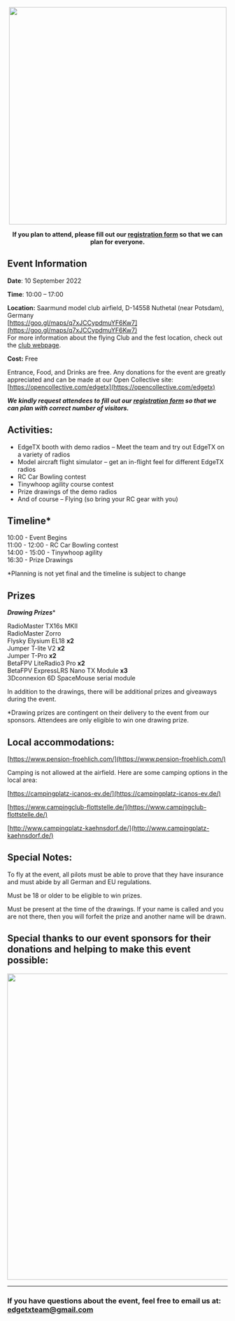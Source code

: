 

<p></p> 
<p align="center">
<a><img src="https://github.com/phileville/edgetx.github.io/blob/master/images/ETXFEST.png?raw=true" align="center" width="497"></a>
</P>

<p align="center"><strong>If you plan to attend, please fill out our <a href="https://forms.gle/m2vYJsB1rYBU3pMh6">registration form</a> so that we can plan for everyone.</strong>
</p>

## **Event Information**

**Date**: 10 September 2022

**Time**: 10:00 – 17:00

**Location:** Saarmund model club airfield, D-14558 Nuthetal (near Potsdam), Germany <br/>
[https://goo.gl/maps/q7xJCCypdmuYF6Kw7](https://goo.gl/maps/q7xJCCypdmuYF6Kw7) <br/>
For more information about the flying Club and the fest location, check out the [club webpage](http://www.nlvms.de/). 

**Cost:** Free

Entrance, Food, and Drinks are free. Any donations for the event are greatly appreciated and can be made at our Open Collective site: [https://opencollective.com/edgetx](https://opencollective.com/edgetx)

***We kindly request attendees to fill out our <a href="https://forms.gle/m2vYJsB1rYBU3pMh6">registration form</a> so that we can plan with correct number of visitors.***

## **Activities:**

- EdgeTX booth with demo radios – Meet the team and try out EdgeTX on a variety of radios
- Model aircraft flight simulator – get an in-flight feel for different EdgeTX radios
- RC Car Bowling contest
- Tinywhoop agility course contest
- Prize drawings of the demo radios
- And of course – Flying (so bring your RC gear with you)

## Timeline*

10:00 - Event Begins<br/>
11:00 - 12:00 - RC Car Bowling contest<br/>
14:00 - 15:00 - Tinywhoop agility<br/>
16:30 - Prize Drawings<br/>

*Planning is not yet final and the timeline is subject to change

## Prizes

***Drawing Prizes****

RadioMaster TX16s MKII<br/>
RadioMaster Zorro<br/>
Flysky Elysium EL18 **x2**<br/>
Jumper T-lite V2 **x2**<br/>
Jumper T-Pro **x2**<br/>
BetaFPV LiteRadio3 Pro **x2**<br/>
BetaFPV ExpressLRS Nano TX Module **x3**<br/>
3Dconnexion 6D SpaceMouse serial module<br/>

In addition to the drawings, there will be additional prizes and giveaways during the event. 

*Drawing prizes are contingent on their delivery to the event from our sponsors. Attendees are only eligible to win one drawing prize.

## **Local accommodations:**

[https://www.pension-froehlich.com/](https://www.pension-froehlich.com/)

Camping is not allowed at the airfield. Here are some camping options in the local area:

[https://campingplatz-icanos-ev.de/](https://campingplatz-icanos-ev.de/)

[https://www.campingclub-flottstelle.de/](https://www.campingclub-flottstelle.de/)

[http://www.campingplatz-kaehnsdorf.de/](http://www.campingplatz-kaehnsdorf.de/)

## **Special Notes:**

To fly at the event, all pilots must be able to prove that they have insurance and must abide by all German and EU regulations.

Must be 18 or older to be eligible to win prizes.

Must be present at the time of the drawings. If your name is called and you are not there, then you will forfeit the prize and another name will be drawn.


## **Special thanks to our event sponsors for their donations and helping to make this event possible:**


<p align="center">
<a><img src="https://github.com/phileville/edgetx.github.io/blob/master/images/festsponsors.png?raw=true" align="center" width="700"></a>
</P>
 
---
       
### If you have questions about the event, feel free to email us at: edgetxteam@gmail.com 
